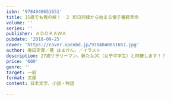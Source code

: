 ```yaml
---
isbn: '9784040651651'
title: 15歳でも俺の嫁！　２ 即日同棲から始まる電子書籍革命
volume: ''
series: ''
publisher: ＡＤＯＫＡＷＡ
pubdate: '2018-09-25'
cover: 'https://cover.openbd.jp/9784040651651.jpg'
author: 庵田定夏／著 はまけん。／イラスト
description: 27歳サラリーマン、新たなJC（女子中学生）と同棲します！？
price: '600'
genre: ''
target: 一般
format: 文庫
content: 日本文学、小説・物語

---
```

